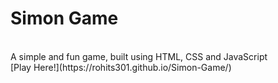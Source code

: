 # Simon Game
<br>
A simple and fun game, built using HTML, CSS and JavaScript
<br>
[Play Here!](https://rohits301.github.io/Simon-Game/)
